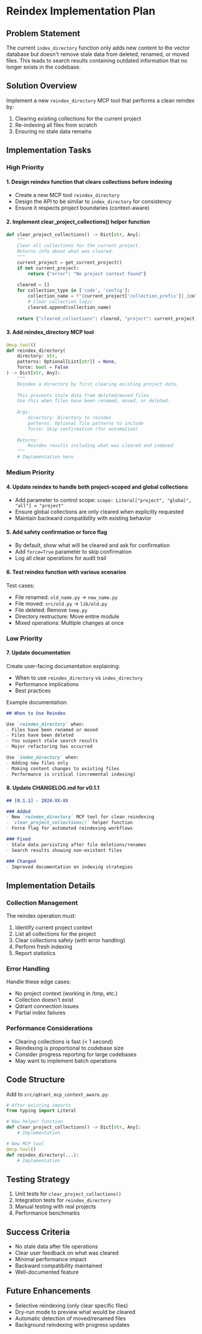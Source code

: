 # Reindex Implementation Plan

## Problem Statement

The current `index_directory` function only adds new content to the vector database but doesn't remove stale data from deleted, renamed, or moved files. This leads to search results containing outdated information that no longer exists in the codebase.

## Solution Overview

Implement a new `reindex_directory` MCP tool that performs a clean reindex by:
1. Clearing existing collections for the current project
2. Re-indexing all files from scratch
3. Ensuring no stale data remains

## Implementation Tasks

### High Priority

#### 1. Design reindex function that clears collections before indexing
- Create a new MCP tool `reindex_directory`
- Design the API to be similar to `index_directory` for consistency
- Ensure it respects project boundaries (context-aware)

#### 2. Implement clear_project_collections() helper function
```python
def clear_project_collections() -> Dict[str, Any]:
    """
    Clear all collections for the current project.
    Returns info about what was cleared.
    """
    current_project = get_current_project()
    if not current_project:
        return {"error": "No project context found"}
    
    cleared = []
    for collection_type in ['code', 'config']:
        collection_name = f"{current_project['collection_prefix']}_{collection_type}"
        # Clear collection logic
        cleared.append(collection_name)
    
    return {"cleared_collections": cleared, "project": current_project['name']}
```

#### 3. Add reindex_directory MCP tool
```python
@mcp.tool()
def reindex_directory(
    directory: str,
    patterns: Optional[List[str]] = None,
    force: bool = False
) -> Dict[str, Any]:
    """
    Reindex a directory by first clearing existing project data.
    
    This prevents stale data from deleted/moved files.
    Use this when files have been renamed, moved, or deleted.
    
    Args:
        directory: Directory to reindex
        patterns: Optional file patterns to include
        force: Skip confirmation (for automation)
    
    Returns:
        Reindex results including what was cleared and indexed
    """
    # Implementation here
```

### Medium Priority

#### 4. Update reindex to handle both project-scoped and global collections
- Add parameter to control scope: `scope: Literal["project", "global", "all"] = "project"`
- Ensure global collections are only cleared when explicitly requested
- Maintain backward compatibility with existing behavior

#### 5. Add safety confirmation or force flag
- By default, show what will be cleared and ask for confirmation
- Add `force=True` parameter to skip confirmation
- Log all clear operations for audit trail

#### 6. Test reindex function with various scenarios
Test cases:
- File renamed: `old_name.py` → `new_name.py`
- File moved: `src/old.py` → `lib/old.py`
- File deleted: Remove `temp.py`
- Directory restructure: Move entire module
- Mixed operations: Multiple changes at once

### Low Priority

#### 7. Update documentation
Create user-facing documentation explaining:
- When to use `reindex_directory` vs `index_directory`
- Performance implications
- Best practices

Example documentation:
```markdown
## When to Use Reindex

Use `reindex_directory` when:
- Files have been renamed or moved
- Files have been deleted
- You suspect stale search results
- Major refactoring has occurred

Use `index_directory` when:
- Adding new files only
- Making content changes to existing files
- Performance is critical (incremental indexing)
```

#### 8. Update CHANGELOG.md for v0.1.1
```markdown
## [0.1.1] - 2024-XX-XX

### Added
- New `reindex_directory` MCP tool for clean reindexing
- `clear_project_collections()` helper function
- Force flag for automated reindexing workflows

### Fixed
- Stale data persisting after file deletions/renames
- Search results showing non-existent files

### Changed
- Improved documentation on indexing strategies
```

## Implementation Details

### Collection Management

The reindex operation must:
1. Identify current project context
2. List all collections for the project
3. Clear collections safely (with error handling)
4. Perform fresh indexing
5. Report statistics

### Error Handling

Handle these edge cases:
- No project context (working in /tmp, etc.)
- Collection doesn't exist
- Qdrant connection issues
- Partial index failures

### Performance Considerations

- Clearing collections is fast (< 1 second)
- Reindexing is proportional to codebase size
- Consider progress reporting for large codebases
- May want to implement batch operations

## Code Structure

Add to `src/qdrant_mcp_context_aware.py`:
```python
# After existing imports
from typing import Literal

# New helper function
def clear_project_collections() -> Dict[str, Any]:
    # Implementation

# New MCP tool
@mcp.tool()
def reindex_directory(...):
    # Implementation
```

## Testing Strategy

1. Unit tests for `clear_project_collections()`
2. Integration tests for `reindex_directory`
3. Manual testing with real projects
4. Performance benchmarks

## Success Criteria

- No stale data after file operations
- Clear user feedback on what was cleared
- Minimal performance impact
- Backward compatibility maintained
- Well-documented feature

## Future Enhancements

- Selective reindexing (only clear specific files)
- Dry-run mode to preview what would be cleared
- Automatic detection of moved/renamed files
- Background reindexing with progress updates